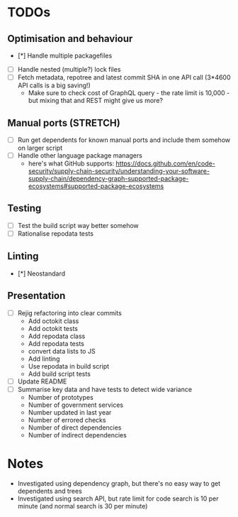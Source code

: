 # TODOs

## Optimisation and behaviour

- [*] Handle multiple packagefiles
- [ ] Handle nested (multiple?) lock files
- [ ] Fetch metadata, repotree and latest commit SHA in one API call (3*4600 API calls is a big saving!)
  - Make sure to check cost of GraphQL query - the rate limit is 10,000 - but mixing that and REST might give us more?

## Manual ports (STRETCH)

- [ ] Run get dependents for known manual ports and include them somehow on larger script
- [ ] Handle other language package managers
  - here's what GitHub supports: https://docs.github.com/en/code-security/supply-chain-security/understanding-your-software-supply-chain/dependency-graph-supported-package-ecosystems#supported-package-ecosystems

## Testing

- [ ] Test the build script way better somehow
- [ ] Rationalise repodata tests

## Linting

- [*] Neostandard

## Presentation

- [ ] Rejig refactoring into clear commits
  - Add octokit class
  - Add octokit tests
  - Add repodata class
  - Add repodata tests
  - convert data lists to JS
  - Add linting
  - Use repodata in build script
  - Add build script tests
- [ ] Update README
- [ ] Summarise key data and have tests to detect wide variance
  - Number of prototypes
  - Number of government services
  - Number updated in last year
  - Number of errored checks
  - Number of direct dependencies
  - Number of indirect dependencies

# Notes
- Investigated using dependency graph, but there's no easy way to get dependents and trees
- Investigated using search API, but rate limit for code search is 10 per minute (and normal search is 30 per minute)